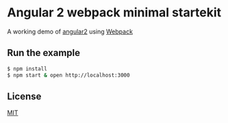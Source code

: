 # Angular 2 webpack minimal startekit

A working demo of [angular2] using [Webpack]

## Run the example

```bash
$ npm install
$ npm start & open http://localhost:3000
```

## License

[MIT]

[Webpack]: http://webpack.github.io
[MIT]: http://markdalgleish.mit-license.org
[angular2]: http://angular.io
